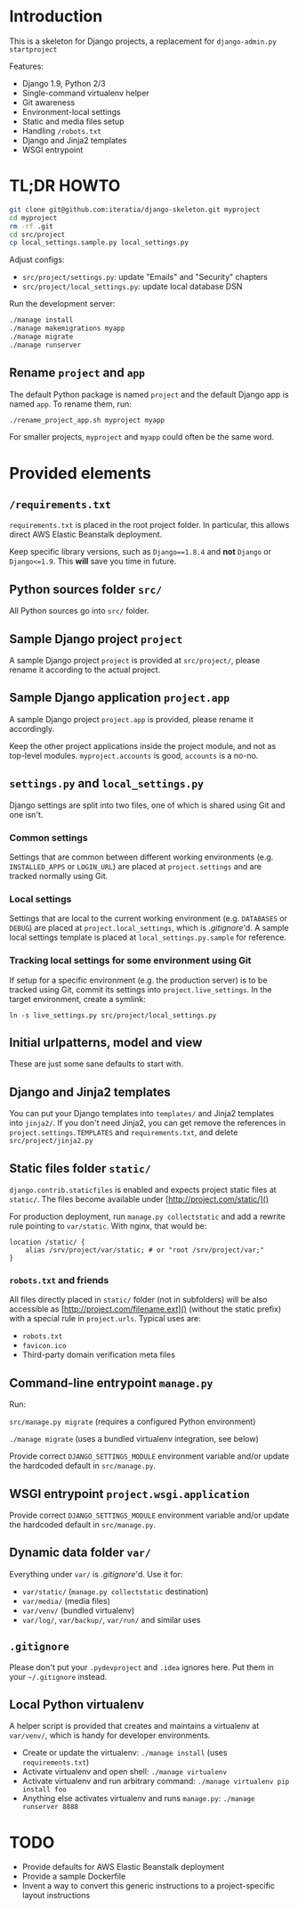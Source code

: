 # Introduction

This is a skeleton for Django projects, a replacement for `django-admin.py startproject`

Features:

* Django 1.9, Python 2/3
* Single-command virtualenv helper
* Git awareness
* Environment-local settings
* Static and media files setup
* Handling `/robots.txt`
* Django and Jinja2 templates
* WSGI entrypoint

# TL;DR HOWTO

```sh
git clone git@github.com:iteratia/django-skeleton.git myproject
cd myproject
rm -rf .git
cd src/project
cp local_settings.sample.py local_settings.py
```

Adjust configs:

* `src/project/settings.py`: update "Emails" and "Security" chapters
* `src/project/local_settings.py`: update local database DSN

Run the development server:

```sh
./manage install
./manage makemigrations myapp
./manage migrate
./manage runserver
```

## Rename `project` and `app`

The default Python package is named `project` and the default Django app is named `app`. To rename them, run:

```sh
./rename_project_app.sh myproject myapp
```

For smaller projects, `myproject` and `myapp` could often be the same word.

# Provided elements

## `/requirements.txt`

`requirements.txt` is placed in the root project folder. In particular, this allows direct AWS Elastic Beanstalk deployment.

Keep specific library versions, such as `Django==1.8.4` and **not** `Django` or `Django<=1.9`. This **will** save you time in future.

## Python sources folder `src/`

All Python sources go into `src/` folder.

## Sample Django project `project`

A sample Django project `project` is provided at `src/project/`, please rename it according to the actual project.

## Sample Django application `project.app`

A sample Django project `project.app` is provided, please rename it accordingly.

Keep the other project applications inside the project module, and not as top-level modules. `myproject.accounts` is good, `accounts` is a no-no.

## `settings.py` and `local_settings.py`

Django settings are split into two files, one of which is shared using Git and one isn't.

### Common settings

Settings that are common between different working environments (e.g. `INSTALLED_APPS` or `LOGIN_URL`) are placed at `project.settings` and are tracked normally using Git.

### Local settings

Settings that are local to the current working environment (e.g. `DATABASES` or `DEBUG`) are placed at `project.local_settings`, which is *.gitignore*'d. A sample local settings template is placed at `local_settings.py.sample` for reference.

### Tracking local settings for some environment using Git

If setup for a specific environment (e.g. the production server) is to be tracked using Git, commit its settings into `project.live_settings`. In the target environment, create a symlink:

`ln -s live_settings.py src/project/local_settings.py`

## Initial urlpatterns, model and view

These are just some sane defaults to start with.

## Django and Jinja2 templates

You can put your Django templates into `templates/` and Jinja2 templates into `jinja2/`. If you don't need Jinja2, you can get remove the references in `project.settings.TEMPLATES` and `requirements.txt`, and delete `src/project/jinja2.py`

## Static files folder `static/`

`django.contrib.staticfiles` is enabled and expects project static files at `static/`. The files become available under [http://project.com/static/]()

For production deployment, run `manage.py collectstatic` and add a rewrite rule pointing to `var/static`. With nginx, that would be:

```
location /static/ {
	alias /srv/project/var/static; # or "root /srv/project/var;"
}
```

### `robots.txt` and friends

All files directly placed in `static/` folder (not in subfolders) will be also accessible as [http://project.com/filename.ext]() (without the static prefix) with a special rule in `project.urls`. Typical uses are:

* `robots.txt`
* `favicon.ico`
* Third-party domain verification meta files

## Command-line entrypoint `manage.py`

Run:

`src/manage.py migrate` (requires a configured Python environment)

`./manage migrate` (uses a bundled virtualenv integration, see below)

Provide correct `DJANGO_SETTINGS_MODULE` environment variable and/or update the hardcoded default in `src/manage.py`.

## WSGI entrypoint `project.wsgi.application`

Provide correct `DJANGO_SETTINGS_MODULE` environment variable and/or update the hardcoded default in `src/manage.py`.

## Dynamic data folder `var/`

Everything under `var/` is *.gitignore*'d. Use it for:

* `var/static/` (`manage.py collectstatic` destination)
* `var/media/` (media files)
* `var/venv/` (bundled virtualenv)
* `var/log/`, `var/backup/`, `var/run/` and similar uses

## `.gitignore`

Please don't put your `.pydevproject` and `.idea` ignores here. Put them in your `~/.gitignore` instead.

## Local Python virtualenv

A helper script is provided that creates and maintains a virtualenv at `var/venv/`, which is handy for developer environments.

* Create or update the virtualenv: `./manage install` (uses `requirements.txt`)
* Activate virtualenv and open shell: `./manage virtualenv`
* Activate virtualenv and run arbitrary command: `./manage virtualenv pip install foo`
* Anything else activates virtualenv and runs `manage.py`: `./manage runserver 8888`

# TODO

* Provide defaults for AWS Elastic Beanstalk deployment
* Provide a sample Dockerfile
* Invent a way to convert this generic instructions to a project-specific layout instructions
